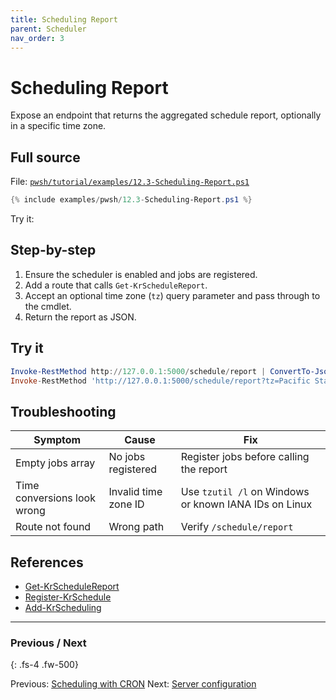 ```yaml
---
title: Scheduling Report
parent: Scheduler
nav_order: 3
---
```


# Scheduling Report

Expose an endpoint that returns the aggregated schedule report, optionally in a specific time zone.

## Full source

File: [`pwsh/tutorial/examples/12.3-Scheduling-Report.ps1`][12.3-Scheduling-Report.ps1]

```powershell
{% include examples/pwsh/12.3-Scheduling-Report.ps1 %}
```

Try it:

## Step-by-step

1. Ensure the scheduler is enabled and jobs are registered.
2. Add a route that calls `Get-KrScheduleReport`.
3. Accept an optional time zone (`tz`) query parameter and pass through to the cmdlet.
4. Return the report as JSON.

## Try it

```powershell
Invoke-RestMethod http://127.0.0.1:5000/schedule/report | ConvertTo-Json -Depth 4
Invoke-RestMethod 'http://127.0.0.1:5000/schedule/report?tz=Pacific Standard Time' | ConvertTo-Json -Depth 4
```

[12.3-Scheduling-Report.ps1]: /pwsh/tutorial/examples/12.3-Scheduling-Report.ps1

## Troubleshooting

| Symptom | Cause | Fix |
|---------|-------|-----|
| Empty jobs array | No jobs registered | Register jobs before calling the report |
| Time conversions look wrong | Invalid time zone ID | Use `tzutil /l` on Windows or known IANA IDs on Linux |
| Route not found | Wrong path | Verify `/schedule/report` |

## References

- [Get-KrScheduleReport][Get-KrScheduleReport]
- [Register-KrSchedule][Register-KrSchedule]
- [Add-KrScheduling][Add-KrScheduling]

---

### Previous / Next

{: .fs-4 .fw-500}

Previous: [Scheduling with CRON](./2.Scheduling-Cron.md)
Next: [Server configuration][Next]

[Get-KrScheduleReport]: /pwsh/cmdlets/Get-KrScheduleReport
[Register-KrSchedule]: /pwsh/cmdlets/Register-KrSchedule
[Add-KrScheduling]: /pwsh/cmdlets/Add-KrScheduling
[Next]: ../13.server-configuration/
